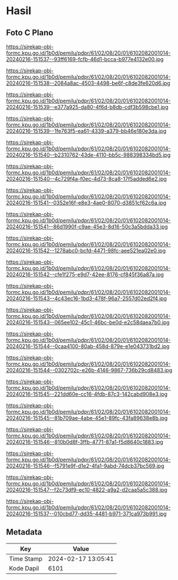 # Hasil

## Foto C Plano

https://sirekap-obj-formc.kpu.go.id/1b0d/pemilu/pdpr/61/02/08/20/01/6102082001014-20240216-151537--93ff6169-fcfb-46d1-bcca-b977e4132e00.jpg

https://sirekap-obj-formc.kpu.go.id/1b0d/pemilu/pdpr/61/02/08/20/01/6102082001014-20240216-151538--2084a8ac-4503-4498-be6f-c8de3fe620d6.jpg

https://sirekap-obj-formc.kpu.go.id/1b0d/pemilu/pdpr/61/02/08/20/01/6102082001014-20240216-151539--e377a925-da80-4f6d-b8db-cdf3b598cbe1.jpg

https://sirekap-obj-formc.kpu.go.id/1b0d/pemilu/pdpr/61/02/08/20/01/6102082001014-20240216-151539--1fe763f5-ea61-4339-a379-bb46e180e3da.jpg

https://sirekap-obj-formc.kpu.go.id/1b0d/pemilu/pdpr/61/02/08/20/01/6102082001014-20240216-151540--b2310762-43de-4110-bb5c-988398334bd5.jpg

https://sirekap-obj-formc.kpu.go.id/1b0d/pemilu/pdpr/61/02/08/20/01/6102082001014-20240216-151540--4c729f4a-f0ec-4d73-8ca8-17f5added6e2.jpg

https://sirekap-obj-formc.kpu.go.id/1b0d/pemilu/pdpr/61/02/08/20/01/6102082001014-20240216-151541--0352e16f-e8e3-4ae0-8070-d3851cf62c6a.jpg

https://sirekap-obj-formc.kpu.go.id/1b0d/pemilu/pdpr/61/02/08/20/01/6102082001014-20240216-151541--86d1990f-c9ae-45e3-8d16-50c3a5bdda33.jpg

https://sirekap-obj-formc.kpu.go.id/1b0d/pemilu/pdpr/61/02/08/20/01/6102082001014-20240216-151542--1278abc0-bcfd-4471-98fc-aee521ea02e0.jpg

https://sirekap-obj-formc.kpu.go.id/1b0d/pemilu/pdpr/61/02/08/20/01/6102082001014-20240216-151542--cfe1f275-e9d7-42ee-8176-cf845f36a87a.jpg

https://sirekap-obj-formc.kpu.go.id/1b0d/pemilu/pdpr/61/02/08/20/01/6102082001014-20240216-151543--4c43ec16-1bd3-478f-96a7-2557d02ed2f4.jpg

https://sirekap-obj-formc.kpu.go.id/1b0d/pemilu/pdpr/61/02/08/20/01/6102082001014-20240216-151543--065ee102-45c1-46bc-be0d-e2c58daea7b0.jpg

https://sirekap-obj-formc.kpu.go.id/1b0d/pemilu/pdpr/61/02/08/20/01/6102082001014-20240216-151544--0caa4100-80ab-458d-879e-e1e043731bd2.jpg

https://sirekap-obj-formc.kpu.go.id/1b0d/pemilu/pdpr/61/02/08/20/01/6102082001014-20240216-151544--0302702c-e26b-4146-9867-736b29cd8483.jpg

https://sirekap-obj-formc.kpu.go.id/1b0d/pemilu/pdpr/61/02/08/20/01/6102082001014-20240216-151545--221dd60e-cc16-4fdb-87c3-142cabd908e3.jpg

https://sirekap-obj-formc.kpu.go.id/1b0d/pemilu/pdpr/61/02/08/20/01/6102082001014-20240216-151545--81b709ae-4abe-45e1-89fc-43fa89638e8b.jpg

https://sirekap-obj-formc.kpu.go.id/1b0d/pemilu/pdpr/61/02/08/20/01/6102082001014-20240216-151546--810b0d8f-3ffb-4771-87a1-f5d8640c1883.jpg

https://sirekap-obj-formc.kpu.go.id/1b0d/pemilu/pdpr/61/02/08/20/01/6102082001014-20240216-151546--f5791e9f-d1e2-4fa1-9abd-74dcb37bc569.jpg

https://sirekap-obj-formc.kpu.go.id/1b0d/pemilu/pdpr/61/02/08/20/01/6102082001014-20240216-151547--f2c73df9-ec10-4822-a9a2-d2caa5a5c388.jpg

https://sirekap-obj-formc.kpu.go.id/1b0d/pemilu/pdpr/61/02/08/20/01/6102082001014-20240216-151537--010cbd77-dd35-4481-b971-371ca973b991.jpg


## Metadata

| Key        | Value               |
| ---------- | ------------------- |
| Time Stamp | 2024-02-17 13:05:41 |
| Kode Dapil | 6101                |



